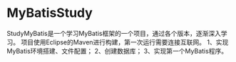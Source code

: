 # MyBatisStudy
StudyMyBatis是一个学习MyBatis框架的一个项目，通过各个版本，逐渐深入学习。
项目使用Eclipse的Maven进行构建，第一次运行需要连接互联网。
1、实现MyBatis环境搭建、文件配置；
2、创建数据库；
3、实现第一个MyBatis程序。
